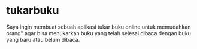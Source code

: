 # tukarbuku
Saya ingin membuat sebuah aplikasi tukar buku online untuk memudahkan orang" agar bisa menukarkan buku yang telah selesai dibaca dengan buku yang baru atau belum dibaca. 
